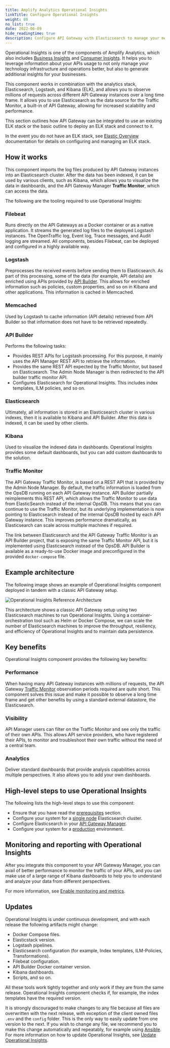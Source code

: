 ```yaml
---
title: Amplify Analytics Operational Insights
linkTitle: Configure Operational Insights
weight: 80
no_list: true
date: 2022-06-09
hide_readingtime: true
description: Configure API Gateway with Elasticsearch to manage your metrics database and use the Operational Insights component to observe millions of requests across different API Gateway instances.
---
```


Operational Insights is one of the components of Amplify Analytics, which also includes [Business Insights](https://docs.axway.com/bundle/amplify-central/page/docs/get_actionable_insights/business_insights/index.html) and [Consumer Insights](https://docs.axway.com/bundle/amplify-central/page/docs/manage_marketplace/consumer_experience/consumer_insights/index.html). It helps you to leverage information about your APIs usage to not only manage your technology infrastructure and operations better, but also to generate additional insights for your businesses.

This component works in combination with the analytics stack, Elasticsearch, Logstash, and Kibana (ELK), and allows you to observe millions of requests across different API Gateway instances over a long time frame. It allows you to use Elasticsearch as the data source for the Traffic Monitor, a built-in of API Gateway, allowing for increased scalability and performance.

This section outlines how API Gateway can be integrated to use an existing ELK stack or the basic outline to deploy an ELK stack and connect to it.

In the event you do not have an ELK stack, see [Elastic Overview](https://www.elastic.co/guide/en/elastic-stack/7.17/overview.html) documentation for details on configuring and managing an ELK stack.

## How it works

This component imports the log files produced by API Gateway instances into an Elasticsearch cluster. After the data has been indexed, it can be used by various clients, such as Kibana, which allows you to visualize the data in dashboards, and the API Gateway Manager **Traffic Monitor**, which can access the data.

The following are the tooling required to use Operational Insights:

### Filebeat

Runs directly on the API Gateways as a Docker container or as a native application. It streams the generated log files to the deployed Logstash instances. The OpenTraffic log, Event log, Trace messages, and Audit logging are streamed. All components, besides Filebeat, can be deployed and configured in a highly available way.

### Logstash

Preprocesses the received events before sending them to Elasticsearch. As part of this processing, some of the data (for example, API details) are enriched using APIs provided by [API Builder](/docs/api_mgmt_overview/api_mgmt_components/apibuilder/). This allows for enriched information such as policies, custom properties, and so on in Kibana and other applications. This information is cached in Memcached.

### Memcached

Used by Logstash to cache information (API details) retrieved from API Builder so that information does not have to be retrieved repeatedly.

### API Builder

Performs the following tasks:

* Provides REST APIs for Logstash processing. For this purpose, it mainly uses the API Manager REST API to retrieve the information.
* Provides the same REST API expected by the Traffic Monitor, but based on Elasticsearch. The Admin Node Manager is then redirected to the API builder traffic monitor API.
* Configures Elasticsearch for Operational Insights. This includes index templates, ILM policies, and so on.

### Elasticsearch

Ultimately, all information is stored in an Elasticsearch cluster in various indexes, then it is available to Kibana and API Builder. After this data is indexed, it can be used by other clients.

### Kibana

Used to visualize the indexed data in dashboards. Operational Insights provides some default dashboards, but you can add custom dashboards to the solution.

### Traffic Monitor

The API Gateway Traffic Monitor, is based on a REST API that is provided by the Admin Node Manager. By default, the traffic information is loaded from the OpsDB running on each API Gateway instance. API Builder partially reimplements this REST API, which allows the Traffic Monitor to use data from ElasticSearch instead of the internal OpsDB. This means that you can continue to use the Traffic Monitor, but its underlying implementation is now pointing to Elasticsearch instead of the internal OpsDB hosted by each API Gateway instance. This improves performance dramatically, as Elasticsearch can scale across multiple machines if required.

The link between Elasticsearch and the API Gateway Traffic Monitor is an API Builder project, that is exposing the same Traffic Monitor API, but it is implemented using Elasticsearch instead of the OpsDB. API Builder is available as a ready-to-use Docker image and preconfigured in the provided `docker-compose` file.

## Example architecture

The following image shows an example of Operational Insights component deployed in tandem with a classic API Gateway setup.

![Operational Insights Reference Architecture](/Images/op_insights/op_insights_DockerComposeArchitecture.png)

This architecture shows a classic API Gateway setup using two Elasticsearch machines to run Operational Insights. Using a container-orchestration tool such as Helm or Docker Compose, we can scale the number of Elasticsearch machines to improve the throughput, resiliency, and efficiency of Operational Insights and to maintain data persistence.

## Key benefits

Operational Insights component provides the following key benefits:

### Performance

When having many API Gateway instances with millions of requests, the API Gateway [Traffic Monitor](/docs/apim_reference/monitor_traffic_events_metrics/) observation periods required are quite short. This component solves this issue and make it possible to observe a long time frame and get other benefits by using a standard external datastore, the Elasticsearch.

### Visibility

API Manager users can filter on the Traffic Monitor and see only the traffic of their own APIs. This allows API service providers, who have registered their APIs, to monitor and troubleshoot their own traffic without the need of a central team.

### Analytics

Deliver standard dashboards that provide analysis capabilities across multiple perspectives. It also allows you to add your own dashboards.

## High-level steps to use Operational Insights

The following lists the high-level steps to use this component:

* Ensure that you have read the [prerequisites](/docs/operational_insights/op_insights_prerequisites/) section.
* Configure your system for a [single node](/docs/operational_insights/op_insights_basic_setup) Elasticsearch cluster.
* Configure Elasticsearch in your [API Gateway Manager](/docs/operational_insights/production_setup/op_insights_setup_prod_docker/#configure-api-manager).
* Configure your system for a [production](/docs/operational_insights/production_setup/) environment.

## Monitoring and reporting with Operational Insights

After you integrate this component to your API Gateway Manager, you can avail of better performance to monitor the traffic of your APIs, and you can make use of a large range of Kibana dashboards to help you to understand and analyze your data from different perspectives.

For more information, see [Enable monitoring and metrics](/docs/operational_insights/additional_features/op_insights_monitoring/).

## Updates

Operational Insights is under continuous development, and with each release the following artifacts might change:

* Docker Compose files.
* Elasticstack version.
* Logstash pipelines.
* Elasticsearch configuration (for example, Index templates, ILM-Policies, Transformations).
* Filebeat configuration.
* API Builder Docker container version.
* Kibana dashboards.
* Scripts, and so on.

All these tools work tightly together and only work if they are from the same release. Operational Insights component checks if, for example, the index templates have the required version.

It is strongly discouraged to make changes to any file because all files are overwritten with the next release, with exception of the client owned files `.env` and the `config` folder. This is the only way to easily update from one version to the next. If you wish to change any file, we recommend you to make this change automatically and repeatably, for example using [Ansible](https://www.ansible.com). For more information on how to update Operational Insights, see [Update Operational Insights](/docs/operational_insights/op_insights_update_operational_insights/).